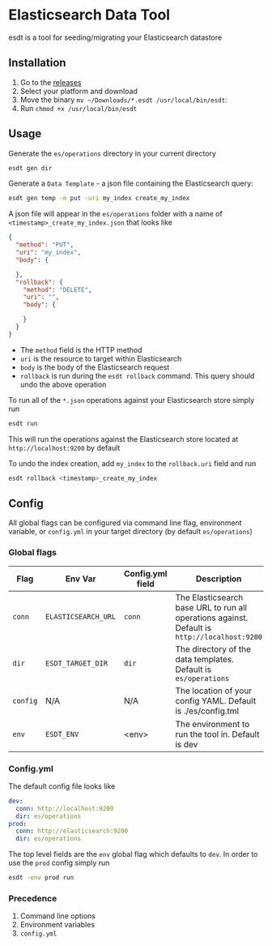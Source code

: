 # Elasticsearch Data Tool
esdt is a tool for seeding/migrating your Elasticsearch datastore

## Installation
1. Go to the [releases](https://github.com/homee-engineering/esdt/releases)
1. Select your platform and download
1. Move the binary `mv ~/Downloads/*.esdt /usr/local/bin/esdt`:
1. Run `chmod +x /usr/local/bin/esdt`

## Usage

Generate the `es/operations` directory in your current directory
```bash
esdt gen dir
```
Generate a `Data Template` - a json file containing the Elasticsearch query:
```bash
esdt gen temp -m put -uri my_index create_my_index
``` 
A json file will appear in the `es/operations` folder with a name of `<timestamp>_create_my_index.json`
that looks like
```json
{
  "method": "PUT",
  "uri": "my_index",
  "body": {

  },
  "rollback": {
    "method": "DELETE",
    "uri": "",
    "body": {

    }
  }
}
```
* The `method` field is the HTTP method
* `uri` is the resource to target within Elasticsearch
* `body` is the body of the Elasticsearch request
* `rollback` is run during the `esdt rollback` command. This query should undo the above operation

To run all of the `*.json` operations against your Elasticsearch store simply run
```bash
esdt run
``` 
This will run the operations against the Elasticsearch store located at `http://localhost:9200` by default

To undo the index creation, add `my_index` to the `rollback.uri` field and run
```bash
esdt rollback <timestamp>_create_my_index
```

## Config

All global flags can be configured via command line flag, environment variable, or `config.yml` in your target
directory (by default `es/operations`)

### Global flags
| Flag     | Env Var             | Config.yml field | Description                                                                                  |
|----------|---------------------|------------------|----------------------------------------------------------------------------------------------|
| `conn`   | `ELASTICSEARCH_URL` | `conn`           | The Elasticsearch base URL to run all operations against. Default is `http://localhost:9200` |
| `dir`    | `ESDT_TARGET_DIR`   | `dir`            | The directory of the data templates. Default is `es/operations`                              |
| `config` | N/A                 | N/A              | The location of your config YAML. Default is ./es/config.tml                                 |
| `env`    | `ESDT_ENV`          | <env\>           | The environment to run the tool in. Default is dev                                           |

### Config.yml
The default config file looks like
```yaml
dev:
  conn: http://localhost:9200
  dir: es/operations
prod:
  conn: http://elasticsearch:9200
  dir: es/operations
```
The top level fields are the `env` global flag which defaults to `dev`. In order to use the `prod` config simply
run
```bash
esdt -env prod run
```

### Precedence
1. Command line options
1. Environment variables
1. `config.yml`